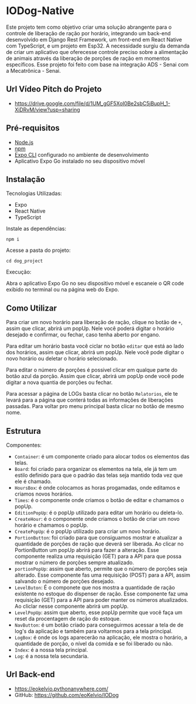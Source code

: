 # IODog-Native

Este projeto tem como objetivo criar uma solução abrangente para o controle de liberação de ração por horário, integrando um back-end desenvolvido em Django Rest Framework, um front-end em React Native com TypeScript, e um projeto em Esp32. A necessidade surgiu da demanda de criar um aplicativo que oferecesse controle preciso sobre a alimentação de animais através da liberação de porções de ração em momentos específicos. Esse projeto foi feito com base na integração ADS - Senai com a Mecatrônica - Senai.

## Url Vídeo Pitch do Projeto
- https://drive.google.com/file/d/1UM_gGF5XoI0Be2sbC5jBupH_1-XiDRvM/view?usp=sharing

## Pré-requisitos

- [Node.js](https://nodejs.org/)
- [npm](https://www.npmjs.com/)
- [Expo CLI](https://docs.expo.dev/get-started/installation/) configurado no ambiente de desenvolvimento
- Aplicativo Expo Go instalado no seu dispositivo móvel

## Instalação

Tecnologias Utilizadas:
- Expo
- React Native
- TypeScript

Instale as dependências:

    npm i

Acesse a pasta do projeto:

    cd dog_project

Execução:

Abra o aplicativo Expo Go no seu dispositivo móvel e escaneie o QR code exibido no terminal ou na página web do Expo.


## Como Utilizar
Para criar um novo horário para liberação de ração, clique no botão de `+`, assim que clicar, abrirá um popUp. Nele você poderá digitar o horário desejado e confirmar, ou fechar, caso tenha aberto por engano.

Para editar um horário basta você ciclar no botão `editar` que está ao lado dos horários, assim que clicar, abrirá um popUp. Nele você pode digitar o novo horário ou deletar o horário selecionado.

Para editar o número de porções é possivel clicar em qualque parte do botão azul da porção. Assim que clicar, abrirá um popUp onde você pode digitar a nova quantia de porções ou fechar.

Para acessar a página de LOGs basta clicar no botão `Relatorios`, ele te levará para a página que conterá todas as informações de liberações passadas. Para voltar pro menu principal basta clicar no botão de mesmo nome.


## Estrutura

Componentes:
- `Container`: é um componente criado para alocar todos os elementos das telas.
- `Board`: foi criado para organizar os elementos na tela, ele já tem um estilo definido para que o padrão das telas seja mantido toda vez que ele é chamado.
- `HoursBox`: é onde colocamos as horas progamadas, onde editamos e criamos novos horários.
- `Times`: é o componente onde criamos o botão de editar e chamamos o popUp.
- `EditionPopUp`: é o popUp utilizado para editar um horário ou deleta-lo.
- `CreateHour`: é o componente onde criamos o botão de criar um novo horário e chamamos o popUp.
- `CreatePopUp`: é o popUp utilizado para criar um novo horário.
- `PortionButton`: foi criado para que consiguamos mostrar e atualizar a quantidade de porções de ração que deverá ser liberada. Ao clicar no PortionButton um popUp abrirá para fazer a alteração. Esse componente realiza uma requisição (GET) para a API para que possa mostrar o número de porções sempre atualizado.
- `portionPopUp`: assim que aberto, permite que o número de porções seja alterado. Esse componente fas uma requisição (POST) para a API, assim salvando o número de porções desejado.
- `LevelButon`: É o componete que nos mostra a quantidade de ração existente no estoque do dispenser de ração. Esse componente faz uma requisição (GET) para a API para poder manter os números atualizados. Ao cliclar nesse componente abrirá um popUp.
- `LevelPopUp`: assim que aberto, esse popUp permite que você faça um reset da procentagem de ração do estoque. 
- `NavButton`: é um botão criado para conseguirmos acessar a tela de de log's da aplicação e também para voltarmos para a tela principal.
- `LogBox`: é onde os logs aparecerão na aplicação, ele mostra o horário, a quantidade de porção, o nível da comida e se foi liberado ou não.
- `Index`: é a nossa tela principal.
- `Log`: é a nossa tela secundaria.

## Url Back-end
- https://eokelvio.pythonanywhere.com/
- GitHub: https://github.com/eoKelvio/IODog
